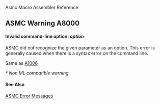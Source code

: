 Asmc Macro Assembler Reference

## ASMC Warning A8000

#### Invalid command-line option: _option_

ASMC did not recognize the given parameter as an option. This error is generally caused when there is a syntax error on the command line.

Same as [A1006](A1006.md)

_* Non ML compatible warning_

#### See Also

[ASMC Error Messages](readme.md)